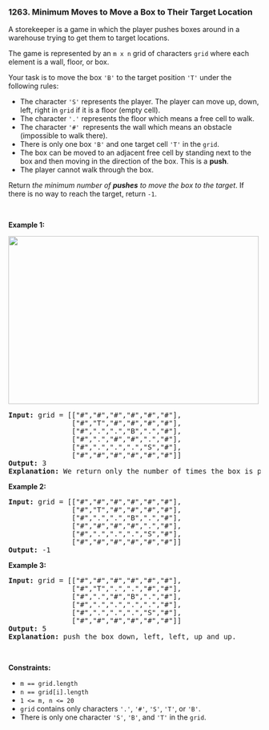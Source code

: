 <h3 align="left"> 1263. Minimum Moves to Move a Box to Their Target Location</h3>
<div><p>A storekeeper is a game in which the player pushes boxes around in a warehouse trying to get them to target locations.</p>

<p>The game is represented by an <code>m x n</code> grid of characters <code>grid</code> where each element is a wall, floor, or box.</p>

<p>Your task is to move the box <code>'B'</code> to the target position <code>'T'</code> under the following rules:</p>

<ul>
	<li>The character <code>'S'</code> represents the player. The player can move up, down, left, right in <code>grid</code> if it is a floor (empty cell).</li>
	<li>The character <code>'.'</code> represents the floor which means a free cell to walk.</li>
	<li>The character <code>'#' </code>represents the wall which means an obstacle (impossible to walk there).</li>
	<li>There is only one box <code>'B'</code> and one target cell <code>'T'</code> in the <code>grid</code>.</li>
	<li>The box can be moved to an adjacent free cell by standing next to the box and then moving in the direction of the box. This is a <strong>push</strong>.</li>
	<li>The player cannot walk through the box.</li>
</ul>

<p>Return <em>the minimum number of <strong>pushes</strong> to move the box to the target</em>. If there is no way to reach the target, return <code>-1</code>.</p>

<p>&nbsp;</p>
<p><strong>Example 1:</strong></p>
<img alt="" src="https://assets.leetcode.com/uploads/2019/11/06/sample_1_1620.png" style="width: 500px; height: 335px;">
<pre><strong>Input:</strong> grid = [["#","#","#","#","#","#"],
               ["#","T","#","#","#","#"],
               ["#",".",".","B",".","#"],
               ["#",".","#","#",".","#"],
               ["#",".",".",".","S","#"],
               ["#","#","#","#","#","#"]]
<strong>Output:</strong> 3
<strong>Explanation:</strong> We return only the number of times the box is pushed.</pre>

<p><strong>Example 2:</strong></p>

<pre><strong>Input:</strong> grid = [["#","#","#","#","#","#"],
               ["#","T","#","#","#","#"],
               ["#",".",".","B",".","#"],
               ["#","#","#","#",".","#"],
               ["#",".",".",".","S","#"],
               ["#","#","#","#","#","#"]]
<strong>Output:</strong> -1
</pre>

<p><strong>Example 3:</strong></p>

<pre><strong>Input:</strong> grid = [["#","#","#","#","#","#"],
               ["#","T",".",".","#","#"],
               ["#",".","#","B",".","#"],
               ["#",".",".",".",".","#"],
               ["#",".",".",".","S","#"],
               ["#","#","#","#","#","#"]]
<strong>Output:</strong> 5
<strong>Explanation:</strong> push the box down, left, left, up and up.
</pre>

<p>&nbsp;</p>
<p><strong>Constraints:</strong></p>

<ul>
	<li><code>m == grid.length</code></li>
	<li><code>n == grid[i].length</code></li>
	<li><code>1 &lt;= m, n &lt;= 20</code></li>
	<li><code>grid</code> contains only characters <code>'.'</code>, <code>'#'</code>, <code>'S'</code>, <code>'T'</code>, or <code>'B'</code>.</li>
	<li>There is only one character <code>'S'</code>, <code>'B'</code>, and <code>'T'</code> in the <code>grid</code>.</li>
</ul>
</div>